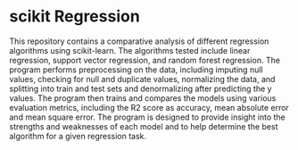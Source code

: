 # scikit Regression

This repository contains a comparative analysis of different regression algorithms using scikit-learn. The algorithms tested include linear regression, support vector regression, and random forest regression. The program performs preprocessing on the data, including imputing null values, checking for null and duplicate values, normalizing the data, and splitting into train and test sets and denormalizing after predicting the y values. The program then trains and compares the models using various evaluation metrics, including the R2 score as accuracy, mean absolute error and mean square error. The program is designed to provide insight into the strengths and weaknesses of each model and to help determine the best algorithm for a given regression task.
